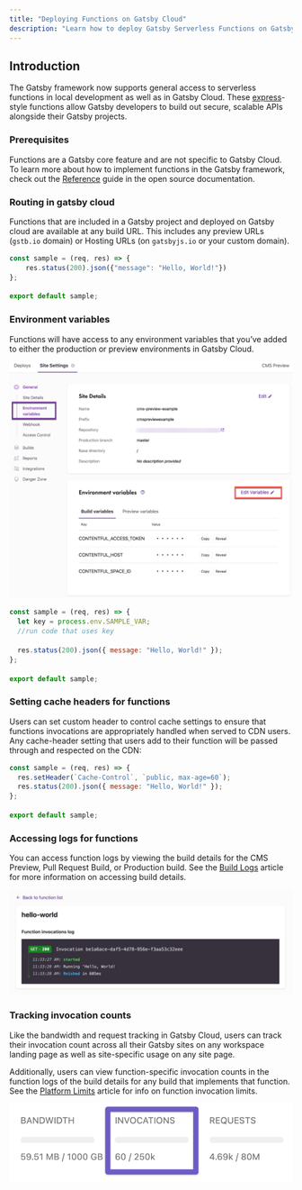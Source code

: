 ```yaml
---
title: "Deploying Functions on Gatsby Cloud"
description: "Learn how to deploy Gatsby Serverless Functions on Gatsby Cloud"
---
```


## Introduction

The Gatsby framework now supports general access to serverless functions in local development as well as in Gatsby Cloud. These [express](https://expressjs.com/)-style functions allow Gatsby developers to build out secure, scalable APIs alongside their Gatsby projects.

### Prerequisites

Functions are a Gatsby core feature and are not specific to Gatsby Cloud. To learn more about how to implement functions in the Gatsby framework, check out the [Reference](https://www.gatsbyjs.com/docs/reference/functions/) guide in the open source documentation.

### Routing in gatsby cloud

Functions that are included in a Gatsby project and deployed on Gatsby cloud are available at any build URL. This includes any preview URLs (`gstb.io` domain) or Hosting URLs (on `gatsbyjs.io` or your custom domain).

```javascript:title=src/api/hello-world.js
const sample = (req, res) => {
    res.status(200).json({"message": "Hello, World!"})
};

export default sample;
```

### Environment variables

Functions will have access to any environment variables that you’ve added to either the production or preview environments in Gatsby Cloud.

![Sample Environment Variable](../../images/env_vars.png)

```javascript:title=src/api/hello-world.js
const sample = (req, res) => {
  let key = process.env.SAMPLE_VAR;
  //run code that uses key

  res.status(200).json({ message: "Hello, World!" });
};

export default sample;
```

### Setting cache headers for functions

Users can set custom header to control cache settings to ensure that functions invocations are appropriately handled when served to CDN users. Any cache-header setting that users add to their function will be passed through and respected on the CDN:

```javascript:title=src/api/hello-world.js
const sample = (req, res) => {
  res.setHeader(`Cache-Control`, `public, max-age=60`);
  res.status(200).json({ message: "Hello, World!" });
};

export default sample;
```

### Accessing logs for functions

You can access function logs by viewing the build details for the CMS Preview, Pull Request Build, or Production build. See the [Build Logs]() article for more information on accessing build details.

![Function Invocation Log](../../images//function-invocation-log.png)

### Tracking invocation counts

Like the bandwidth and request tracking in Gatsby Cloud, users can track their invocation count across all their Gatsby sites on any workspace landing page as well as site-specific usage on any site page.

Additionally, users can view function-specific invocation counts in the function logs of the build details for any build that implements that function. See the [Platform Limits](/docs/reference/cloud/platform-limits) article for info on function invocation limits.

![Function Invocation Count](../../images/function-invocation-count.png)
